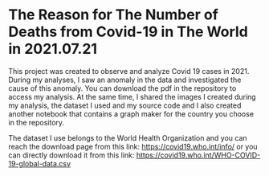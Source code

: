 # The Reason for The Number of Deaths from Covid-19 in The World in 2021.07.21


This project was created to observe and analyze Covid 19 cases in 2021. During my analyses, I saw an anomaly in the data and investigated the cause of this anomaly. You can download the pdf in the repository to access my analysis. At the same time, I shared the images I created during my analysis, the dataset I used and my source code and I also created another notebook that contains a graph maker for the country you choose in the repository.

The dataset I use belongs to the World Health Organization and you can reach the download page from this link:
https://covid19.who.int/info/
or you can directly download it from this link:
 https://covid19.who.int/WHO-COVID-19-global-data.csv
